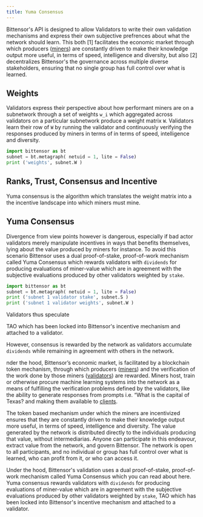 ```yaml
---
title: Yuma Consensus
---
```


Bittensor's API is designed to allow Validators to write their own validation mechanisms and express their own subjective prefrences about what the network should learn. This both [1] facilitates the economic market through which producers ([miners](mining/introduction)) are constantly driven to make their knowledge output more useful, in terms of speed, intelligence and diversity, but also [2] decentralizes Bittensor's the governance across multiple diverse stakeholders, ensuring that no single group has full control over what is learned.

## Weights

Validators express their perspective about how performant miners are on a subnetwork through a set of weights `w_i` which aggregated across validators on a particular subnetwork produce a weight matrix `W`. Validators learn their row of `W` by running the validator and continuously verifying the responses produced by miners in terms of in terms of speed, intelligence and diversity. 

```python numbered dark
import bittensor as bt
subnet = bt.metagraph( netuid = 1, lite = False)
print ('weights', subnet.W )
```

## Ranks, Trust, Consensus and Incentive 

Yuma consensus is the algorithm which translates the weight matrix into a the incentive landscape into which miners must mine. 

## Yuma Consensus

Divergence from view points however is dangerous, especially if bad actor validators merely manipulate incentives in ways that benefits themselves, lying about the value produced by miners for instance. To avoid this scenario Bittensor uses a dual proof-of-stake, proof-of-work mechanism called Yuma Consensus which rewards validators with ```dividends``` for producing evaluations of miner-value which are in agreement with the subjective evaluations produced by other validators weighted by ```stake```. 

```python numbered dark
import bittensor as bt
subnet = bt.metagraph( netuid = 1, lite = False)
print ('subnet 1 validator stake', subnet.S )
print ('subnet 1 validator weights', subnet.W )
``` 

Validators thus speculate 


TAO which has been locked into Bittensor's incentive mechanism and attached to a validator. 

However, consensus is rewarded by the network as validators accumulate `dividends` while remaining in agreement with others in the network.



nder the hood, Bittensor’s economic market, is facilitated by a blockchain token mechanism, through which producers ([miners](mining/introduction)) and the verification of the work done by those miners ([validators](validating/introduction)) are rewarded. Miners host, train or otherwise procure machine learning systems into the network as a means of fulfilling the verification problems defined by the validators, like the ability to generate responses from prompts i.e. “What is the capital of Texas? and making them available to [clients](clients/introduction). 

The token based mechanism under which the miners are incentivized ensures that they are constantly driven to make their knowledge output more useful, in terms of speed, intelligence and diversity. The value generated by the network is distributed directly to the individuals producing that value, without intermediarias. Anyone can participate in this endeavour, extract value from the network, and govern Bittensor. The network is open to all participants, and no individual or group has full control over what is learned, who can profit from it, or who can access it.

Under the hood, Bittensor's validation uses a dual proof-of-stake, proof-of-work mechanism called Yuma Consensus which you can read about here. Yuma consensus rewards validators with ```dividends``` for producing evaluations of miner-value which are in agreement with the subjective evaluations produced by other validators weighted by ```stake```, TAO which has been locked into Bittensor's incentive mechanism and attached to a validator. 